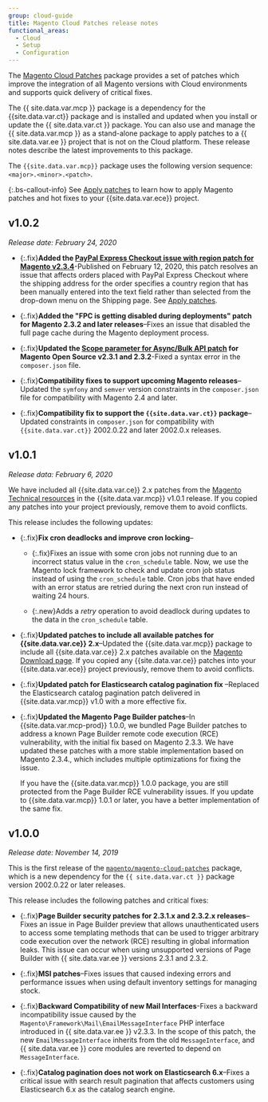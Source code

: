 ```yaml
---
group: cloud-guide
title: Magento Cloud Patches release notes
functional_areas:
  - Cloud
  - Setup
  - Configuration
---
```


The [Magento Cloud Patches](https://github.com/magento/magento-cloud-patches) package provides a set of patches which improve the integration of all Magento versions with Cloud environments and supports quick delivery of critical fixes.

The {{ site.data.var.mcp }} package is a dependency for the {{site.data.var.ct}} package and is installed and updated when you install or update the {{ site.data.var.ct }} package. You can also use and manage the {{ site.data.var.mcp }} as a stand-alone package to apply patches to a {{ site.data.var.ee }} project that is not on the Cloud platform. These release notes describe the latest improvements to this package.

The `{{site.data.var.mcp}}` package uses the following version sequence: `<major>.<minor>.<patch>`.

{:.bs-callout-info}
See [Apply patches]({{site.baseurl}}/cloud/project/project-patch.html) to learn how to apply Magento patches and hot fixes to your {{site.data.var.ece}} project.

## v1.0.2
*Release date: February 24, 2020*<br/>

-  {:.fix}**Added the [PayPal Express Checkout issue with region patch for Magento v2.3.4](https://magento.com/tech-resources/download#download2353)**-Published on February 12, 2020,  this patch resolves an issue that affects orders placed with PayPal Express Checkout where the shipping address for the order specifies a country region that has been manually entered into the text field rather than selected from the drop-down menu on the Shipping page. See [Apply patches]({{site.baseurl}}/cloud/project/project-patch.html).

-  {:.fix}**Added the "FPC is getting disabled during deployments" patch for Magento 2.3.2 and later releases**–Fixes an issue that disabled the full page cache during the Magento deployment process.

-  {:.fix}**Updated the [Scope parameter for Async/Bulk API patch](https://magento.com/tech-resources/download#download2312) for Magento Open Source v2.3.1 and 2.3.2**-Fixed a syntax error in the `composer.json` file.

-  {:.fix}**Compatibility fixes to support upcoming Magento releases**–Updated the `symfony` and `semver` version constraints in the `composer.json` file for compatibility with Magento 2.4 and later.<!--MAGECLOUD-5127-->

-  {:.fix}**Compatibility fix to support the `{{site.data.var.ct}}` package**–Updated constraints in `composer.json` for compatibility with `{{site.data.var.ct}}` 2002.0.22 and later 2002.0.x releases.

## v1.0.1
*Release data: February 6, 2020*<br/>

We have included all {{site.data.var.ce}} 2.x patches from the [Magento Technical resources](https://magento.com/tech-resources/download) in the {{site.data.var.mcp}} v1.0.1 release. If you copied any patches into your project previously, remove them to avoid conflicts.

This release includes the following updates:

-  {:.fix}**Fix cron deadlocks and improve cron locking**–

   -  {:.fix}Fixes an issue with some cron jobs not running due to an incorrect status value in the `cron_schedule` table. Now, we use the Magento lock framework to check and update cron job status instead of using the `cron_schedule` table. Cron jobs that have ended with an error status are retried during the next cron run instead of waiting 24 hours.

   -  {:.new}Adds a _retry_ operation to avoid deadlock during updates to the data in the `cron_schedule` table.

-  {:.fix}**Updated patches to include all available patches for {{site.data.var.ce}} 2.x**–Updated the {{site.data.var.mcp}} package to include all {{site.data.var.ce}} 2.x patches available on the [Magento Download page](https://magento.com/tech-resources/download). If you copied any {{site.data.var.ce}} patches into your {{site.data.var.ece}} project previously, remove them to avoid conflicts.<!--MAGECLOUD-4606-->

-  {:.fix}**Updated patch for Elasticsearch catalog pagination fix** –Replaced the Elasticsearch catalog pagination patch delivered in {{site.data.var.mcp}} v1.0 with a more effective fix.<!--MAGECLOUD-4847-->

-  {:.fix}**Updated the Magento Page Builder patches**–In {{site.data.var.mcp-prod}} 1.0.0, we bundled Page Builder patches to address a known Page Builder remote code execution (RCE) vulnerability, with the initial fix based on Magento 2.3.3. We have updated these patches with a more stable implementation based on Magento 2.3.4., which includes multiple optimizations for fixing the issue.<!--MAGECLOUD-4884-->

   If you have the {{site.data.var.mcp}} 1.0.0 package, you are still protected from the Page Builder RCE vulnerability issues. If you update to {{site.data.var.mcp}} 1.0.1 or later, you have a better implementation of the same fix.

## v1.0.0
*Release date: November 14, 2019*<br/>

This is the first release of the [`magento/magento-cloud-patches`](https://github.com/magento/magento-cloud-patches) package, which is a new dependency for the `{{ site.data.var.ct }}` package version 2002.0.22 or later releases.

<!--To do: Add a release note about changes to the patching process, and link from these release notes-->

This release includes the following patches and critical fixes:

-  {:.fix}**Page Builder security patches for 2.3.1.x and 2.3.2.x releases**–Fixes an issue in Page Builder preview that allows unauthenticated users to access some templating methods that can be used to trigger arbitrary code execution over the network (RCE) resulting in global information leaks. This issue can occur when using unsupported versions of Page Builder with {{ site.data.var.ee }} versions 2.3.1 and 2.3.2.<!--MAGECLOUD-4649-->

-  {:.fix}**MSI patches**–Fixes issues that caused indexing errors and performance issues when using default inventory settings for managing stock.<!--MAGECLOUD-4428-->

-  {:.fix}**Backward Compatibility of new Mail Interfaces**-Fixes a backward incompatibility issue caused by the `Magento\Framework\Mail\EmailMessageInterface` PHP interface introduced in {{ site.data.var.ee }} v2.3.3. In the scope of this patch, the new `EmailMessageInterface` inherits from the old `MessageInterface`, and {{ site.data.var.ee }} core modules are reverted to depend on `MessageInterface`.<!--MAGECLOUD-4422-->

-  {:.fix}**Catalog pagination does not work on Elasticsearch 6.x**–Fixes a critical issue with search result pagination that affects customers using Elasticsearch 6.x as the catalog search engine.<!--MAGECLOUD-4448-->
